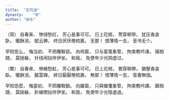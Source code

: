 ```yaml
---
title:  "定风波"
dynasty:    "宋"
author: "柳永"
---
```

（简）
自春来、
惨绿愁红，
芳心是事可可。
日上花梢，
莺穿柳带，
犹压香衾卧。
暖酥消，
腻云亸，
终日厌厌倦梳裹。
无那！
恨薄情一去，
音书无个。

早知恁么，
悔当初、
不把雕鞍锁。
向鸡窗，
只与蛮笺象管，
拘束教吟课。
镇相随，
莫抛躲，
针线闲拈伴伊坐。
和我，
免使年少光阴虚过。

（繁）
自春來、
慘綠愁紅，
芳心是事可可。
日上花梢，
鶯穿柳帶，
猶壓香衾臥。
暖酥消，
膩雲嚲，
終日厭厭倦梳裹。
無那！
恨薄情一去，
音書無個。

早知恁麼，
悔當初、
不把雕鞍鎖。
向雞窗，
只與蠻箋象管，
拘束教吟課。
鎮相隨，
莫拋躲，
針線閒拈伴伊坐。
和我，
免使年少光陰虛過。